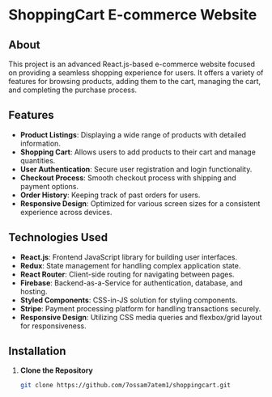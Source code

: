 # ShoppingCart E-commerce Website

## About

This project is an advanced React.js-based e-commerce website focused on providing a seamless shopping experience for users. It offers a variety of features for browsing products, adding them to the cart, managing the cart, and completing the purchase process.

## Features

- **Product Listings**: Displaying a wide range of products with detailed information.
- **Shopping Cart**: Allows users to add products to their cart and manage quantities.
- **User Authentication**: Secure user registration and login functionality.
- **Checkout Process**: Smooth checkout process with shipping and payment options.
- **Order History**: Keeping track of past orders for users.
- **Responsive Design**: Optimized for various screen sizes for a consistent experience across devices.

## Technologies Used

- **React.js**: Frontend JavaScript library for building user interfaces.
- **Redux**: State management for handling complex application state.
- **React Router**: Client-side routing for navigating between pages.
- **Firebase**: Backend-as-a-Service for authentication, database, and hosting.
- **Styled Components**: CSS-in-JS solution for styling components.
- **Stripe**: Payment processing platform for handling transactions securely.
- **Responsive Design**: Utilizing CSS media queries and flexbox/grid layout for responsiveness.

## Installation

1. **Clone the Repository**
   ```bash
   git clone https://github.com/7ossam7atem1/shoppingcart.git
